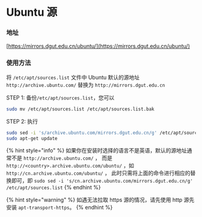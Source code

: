 # Ubuntu 源

### 地址

[https://mirrors.dgut.edu.cn/ubuntu/](https://mirrors.dgut.edu.cn/ubuntu/)

### 使用方法

将 `/etc/apt/sources.list` 文件中 Ubuntu 默认的源地址 `http://archive.ubuntu.com/` 替换为 `http://mirrors.dgut.edu.cn` 

STEP 1: 备份`/etc/apt/sources.list`，您可以

```bash
sudo mv /etc/apt/sources.list /etc/apt/sources.list.bak
```

STEP 2: 执行

```bash
sudo sed -i 's/archive.ubuntu.com/mirrors.dgut.edu.cn/g' /etc/apt/sources.list
sudo apt-get update
```

{% hint style="info" %}
如果你在安装时选择的语言不是英语，默认的源地址通常不是 `http://archive.ubuntu.com/` ， 而是 `http://<country>.archive.ubuntu.com/ubuntu/` ，如 `http://cn.archive.ubuntu.com/ubuntu/` ， 此时只需将上面的命令进行相应的替换即可，即 `sudo sed -i 's/cn.archive.ubuntu.com/mirrors.dgut.edu.cn/g' /etc/apt/sources.list` 
{% endhint %}

{% hint style="warning" %}
如遇无法拉取 https 源的情况，请先使用 http 源先安装 `apt-transport-https`。
{% endhint %}



